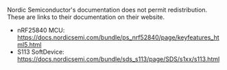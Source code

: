 <!--
SPDX-FileCopyrightText: 2024 Derek Sauer

SPDX-License-Identifier: GPL-3.0-only
-->

Nordic Semiconductor's documentation does not permit redistribution. These are links to their documentation on their website.

- nRF25840 MCU: https://docs.nordicsemi.com/bundle/ps_nrf52840/page/keyfeatures_html5.html
- S113 SoftDevice: https://docs.nordicsemi.com/bundle/sds_s113/page/SDS/s1xx/s113.html
